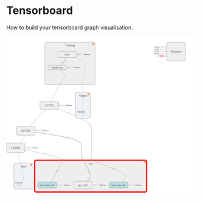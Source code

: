 # Tensorboard

How to build your tensorboard graph visualisation.

![alt tag](https://github.com/97agarwalmanu/Tensorboard/blob/master/graph.png)
